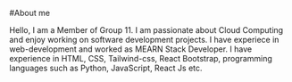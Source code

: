 
#About me

Hello, I am a Member of Group 11. I am passionate about Cloud Computing and enjoy working on software development projects. I have experiece in web-development and worked as MEARN Stack Developer. I have experience in HTML, CSS, Tailwind-css, React Bootstrap, programming languages such as Python, JavaScript, React Js etc.
